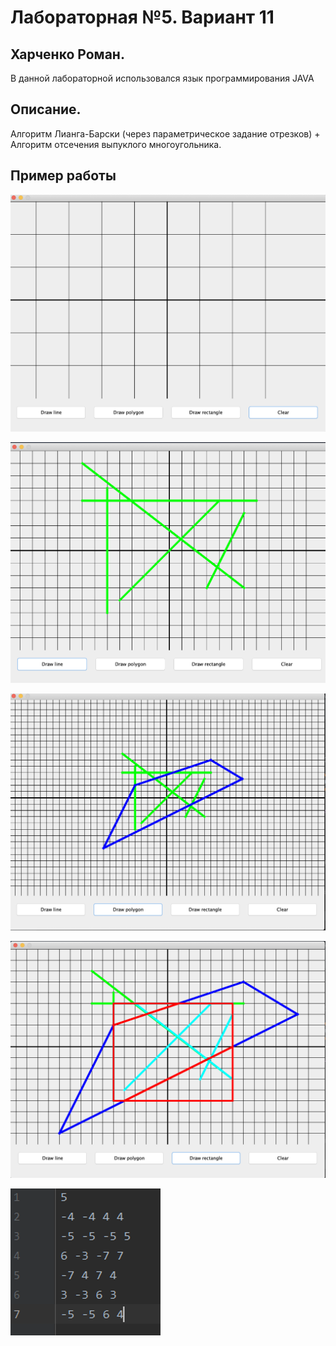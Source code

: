 # Лабораторная №5. Вариант 11

## Харченко Роман.

В данной лабораторной использовался язык программирования JAVA

## Описание.

Алгоритм Лианга-Барски (через параметрическое задание отрезков) + Алгоритм отсечения выпуклого многоугольника.

## Пример работы


![Screen of work example_1](https://github.com/elya701/bsu_sem4/blob/main/CG/lab5/screens/1.png)

![Screen of work example_2](https://github.com/elya701/bsu_sem4/blob/main/CG/lab5/screens/2.png)

![Screen of work example_3](https://github.com/elya701/bsu_sem4/blob/main/CG/lab5/screens/3.png)

![Screen of work example_4](https://github.com/elya701/bsu_sem4/blob/main/CG/lab5/screens/4.png) 

![input.txt](https://github.com/elya701/bsu_sem4/blob/main/CG/lab5/screens/5.png)

